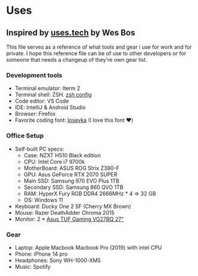 # Uses

## Inspired by [uses.tech](uses.tech) by Wes Bos

This file serves as a reference of what tools and gear i use for work and for private.
I hope this reference file can be of use to other developers or for someone that needs a changeup of they're own gear list.

### Development tools

* Terminal emulator: Iterm 2
* Terminal shell: ZSH. [zsh config](https://github.com/JonasJore/dotfiles/blob/master/.zshrc)
* Code editor: VS Code
* IDE: IntelliJ & Android Studio
* Browser: Firefox
* Favorite coding font: [Iosevka](https://github.com/be5invis/Iosevka) (I love this font ❤️)

### Office Setup

* Self-built PC specs:
  * Case: NZXT H510 Black edition
  * CPU: Intel Core i7 9700k
  * MotherBoard: ASUS ROG Strix Z390-F
  * GPU: Asus GeForce RTX 2070 SUPER
  * Main SSD: Samsung 970 EVO Plus 1TB
  * Secondary SSD: Samsung 860 QVO 1TB
  * RAM: HyperX Fury RGB DDR4 2666MHz * 4 => 32 GB
  * OS: Windows 11
* Keyboard: Ducky One 2 SF (Cherry MX Brown)
* Mouse: Razer DeathAdder Chroma 2015
* Monitor: 2 * [Asus TUF Gaming VG27BQ 27"](https://www.asus.com/no/Displays-Desktops/Monitors/TUF-Gaming/TUF-Gaming-VG27BQ/)

### Gear

* Laptop: Apple Macbook Macbook Pro (2019) with intel CPU
* Phone: iPhone 14 pro
* Headphones: Sony WH-1000-XM5
* Music: Spotify
